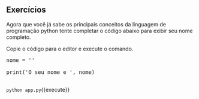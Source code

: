 ## Exercícios

Agora que você já sabe os principais conceitos da linguagem de programação
python tente completar o código abaixo para exibir seu nome completo.

Copie o código para o editor e execute o comando.


<pre class="file" data-filename="app.py" data-target="replace">
nome = ''

print('O seu nome e ', nome)

</pre>


`python app.py`{{execute}}


